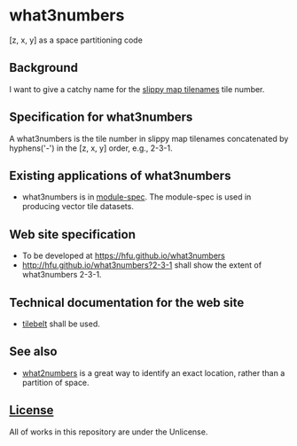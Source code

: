 # what3numbers
[z, x, y] as a space partitioning code

## Background
I want to give a catchy name for the [slippy map tilenames](https://wiki.openstreetmap.org/wiki/Slippy_map_tilenames) tile number.

## Specification for what3numbers
A what3numbers is the tile number in slippy map tilenames concatenated by hyphens('-') in the [z, x, y] order, e.g., 2-3-1.

## Existing applications of what3numbers
- what3numbers is in [module-spec](https://github.com/hfu/module-spec). The module-spec is used in producing vector tile datasets.

## Web site specification
- To be developed at https://hfu.github.io/what3numbers
- http://hfu.github.io/what3numbers?2-3-1 shall show the extent of what3numbers 2-3-1.

## Technical documentation for the web site
- [tilebelt](https://github.com/mapbox/tilebelt) shall be used.

## See also
- [what2numbers](https://what2numbers.org) is a great way to identify an exact location, rather than a partition of space. 

## [License](LICENSE)
All of works in this repository are under the Unlicense.
